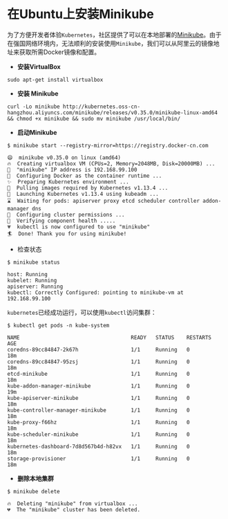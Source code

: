 # 在Ubuntu上安装Minikube

为了方便开发者体验`Kubernetes`，社区提供了可以在本地部署的[Minikube](https://github.com/kubernetes/minikube)。由于在强国网络环境内，无法顺利的安装使用`Minikube`，我们可以从阿里云的镜像地址来获取所需Docker镜像和配置。

* **安装VirtualBox**

`sudo apt-get install virtualbox`

* **安装 Minikube**

```
curl -Lo minikube http://kubernetes.oss-cn-hangzhou.aliyuncs.com/minikube/releases/v0.35.0/minikube-linux-amd64 && chmod +x minikube && sudo mv minikube /usr/local/bin/
```

* **启动Minikube**

```
$ minikube start --registry-mirror=https://registry.docker-cn.com

😄  minikube v0.35.0 on linux (amd64)
🔥  Creating virtualbox VM (CPUs=2, Memory=2048MB, Disk=20000MB) ...
📶  "minikube" IP address is 192.168.99.100
🐳  Configuring Docker as the container runtime ...
✨  Preparing Kubernetes environment ...
🚜  Pulling images required by Kubernetes v1.13.4 ...
🚀  Launching Kubernetes v1.13.4 using kubeadm ...
⌛  Waiting for pods: apiserver proxy etcd scheduler controller addon-manager dns
🔑  Configuring cluster permissions ...
🤔  Verifying component health .....
💗  kubectl is now configured to use "minikube"
🏄  Done! Thank you for using minikube!
```

* 检查状态

```
$ minikube status

host: Running
kubelet: Running
apiserver: Running
kubectl: Correctly Configured: pointing to minikube-vm at 192.168.99.100
```

`kubernetes`已经成功运行，可以使用`kubectl`访问集群：

```
$ kubectl get pods -n kube-system

NAME                                    READY   STATUS    RESTARTS   AGE
coredns-89cc84847-2k67h                 1/1     Running   0          18m
coredns-89cc84847-95zsj                 1/1     Running   0          18m
etcd-minikube                           1/1     Running   0          18m
kube-addon-manager-minikube             1/1     Running   0          19m
kube-apiserver-minikube                 1/1     Running   0          18m
kube-controller-manager-minikube        1/1     Running   0          18m
kube-proxy-f66hz                        1/1     Running   0          18m
kube-scheduler-minikube                 1/1     Running   0          18m
kubernetes-dashboard-7d8d567b4d-h82vx   1/1     Running   0          18m
storage-provisioner                     1/1     Running   0          18m
```

* **删除本地集群**

```
$ minikube delete

🔥  Deleting "minikube" from virtualbox ...
💔  The "minikube" cluster has been deleted.
```